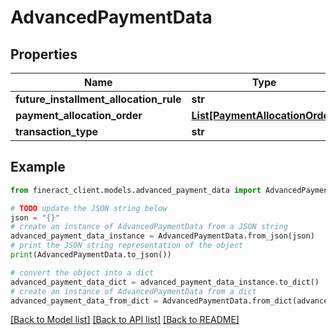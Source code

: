 # AdvancedPaymentData


## Properties

Name | Type | Description | Notes
------------ | ------------- | ------------- | -------------
**future_installment_allocation_rule** | **str** |  | [optional] 
**payment_allocation_order** | [**List[PaymentAllocationOrder]**](PaymentAllocationOrder.md) |  | [optional] 
**transaction_type** | **str** |  | [optional] 

## Example

```python
from fineract_client.models.advanced_payment_data import AdvancedPaymentData

# TODO update the JSON string below
json = "{}"
# create an instance of AdvancedPaymentData from a JSON string
advanced_payment_data_instance = AdvancedPaymentData.from_json(json)
# print the JSON string representation of the object
print(AdvancedPaymentData.to_json())

# convert the object into a dict
advanced_payment_data_dict = advanced_payment_data_instance.to_dict()
# create an instance of AdvancedPaymentData from a dict
advanced_payment_data_from_dict = AdvancedPaymentData.from_dict(advanced_payment_data_dict)
```
[[Back to Model list]](../README.md#documentation-for-models) [[Back to API list]](../README.md#documentation-for-api-endpoints) [[Back to README]](../README.md)


